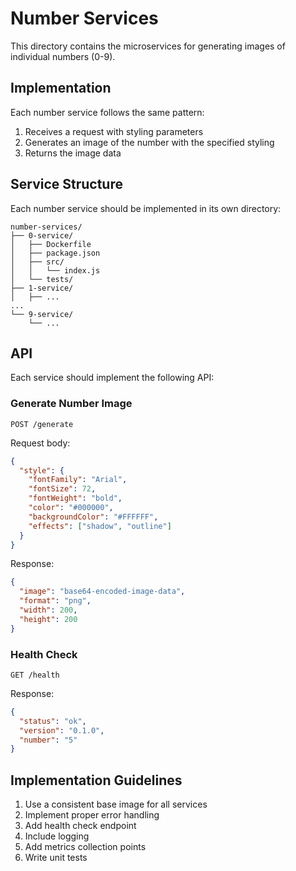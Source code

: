 # Number Services

This directory contains the microservices for generating images of individual numbers (0-9).

## Implementation

Each number service follows the same pattern:

1. Receives a request with styling parameters
2. Generates an image of the number with the specified styling
3. Returns the image data

## Service Structure

Each number service should be implemented in its own directory:

```
number-services/
├── 0-service/
│   ├── Dockerfile
│   ├── package.json
│   ├── src/
│   │   └── index.js
│   └── tests/
├── 1-service/
│   ├── ...
...
└── 9-service/
    └── ...
```

## API

Each service should implement the following API:

### Generate Number Image

```
POST /generate
```

Request body:
```json
{
  "style": {
    "fontFamily": "Arial",
    "fontSize": 72,
    "fontWeight": "bold",
    "color": "#000000",
    "backgroundColor": "#FFFFFF",
    "effects": ["shadow", "outline"]
  }
}
```

Response:
```json
{
  "image": "base64-encoded-image-data",
  "format": "png",
  "width": 200,
  "height": 200
}
```

### Health Check

```
GET /health
```

Response:
```json
{
  "status": "ok",
  "version": "0.1.0",
  "number": "5"
}
```

## Implementation Guidelines

1. Use a consistent base image for all services
2. Implement proper error handling
3. Add health check endpoint
4. Include logging
5. Add metrics collection points
6. Write unit tests
